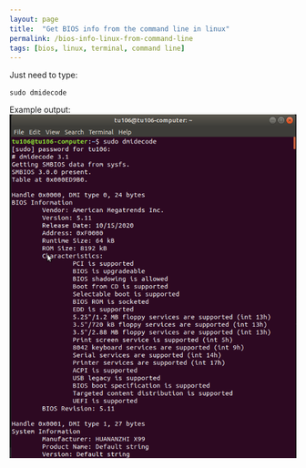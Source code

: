 ```yaml
---
layout: page
title:  "Get BIOS info from the command line in linux"
permalink: /bios-info-linux-from-command-line
tags: [bios, linux, terminal, command line]
---
```



Just need to type:
```shell
sudo dmidecode
```

Example output:
![bios](/assets/ubuntu/dmidecode.png)